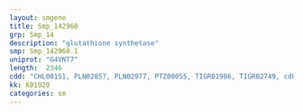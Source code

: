 ```yaml
---
layout: smgene
title: Smp_142960
grp: Smp_14
description: "glutathione synthetase"
smp: Smp_142960.1
uniprot: "G4VNT7"
length:  2346
cdd: "CHL00151, PLN02857, PLN02977, PTZ00055, TIGR01986, TIGR02749, cd00228, cl00170, cl00210, pfam03917"
kk: K01920
categories: sm
---
```


